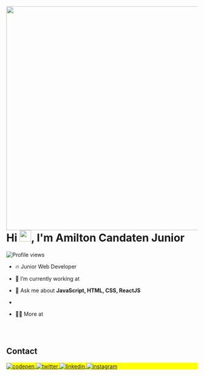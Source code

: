 <img align="right" height="590em" src="https://raw.githubusercontent.com/gist/maykbrito/618ef18e3bbb7cdfd200f3a4fc1aabc6/raw/201d47c76006c99fe0dc55ea92e76bdca5537f08/githubcard.svg"/>
<h1 align="left">Hi <img src="https://raw.githubusercontent.com/kaueMarques/kaueMarques/master/hi.gif" height="30px">, I'm Amilton Candaten Junior</h1>
<p align="left"> <img src="https://komarev.com/ghpvc/?username=maykbrito&color=yellow" alt="Profile views" /> </p>

- 🔥 Junior Web Developer 

- 🔭 I’m currently working at 



- 💬 Ask me about **JavaScript, HTML, CSS, ReactJS**

-

- 👨‍💻 More at 

<!--

<br><br>

## 🛠 &nbsp;Tech Stack

![JavaScript](https://img.shields.io/badge/-JavaScript-05122A?style=flat&logo=javascript)&nbsp;
![Node.js](https://img.shields.io/badge/-Node.js-05122A?style=flat&logo=node.js)&nbsp;
![HTML](https://img.shields.io/badge/-HTML-05122A?style=flat&logo=HTML5)&nbsp;
![CSS](https://img.shields.io/badge/-CSS-05122A?style=flat&logo=CSS3&logoColor=1572B6)&nbsp;
![React](https://img.shields.io/badge/-React-05122A?style=flat&logo=react)&nbsp;
![Git](https://img.shields.io/badge/-Git-05122A?style=flat&logo=git)&nbsp;
![GitHub](https://img.shields.io/badge/-GitHub-05122A?style=flat&logo=github)&nbsp;
![Markdown](https://img.shields.io/badge/-Markdown-05122A?style=flat&logo=markdown)&nbsp;
![Visual Studio Code](https://img.shields.io/badge/-Visual%20Studio%20Code-05122A?style=flat&logo=visual-studio-code&logoColor=007ACC)&nbsp;
![PostgreSQL](https://img.shields.io/badge/-PostgreSQL-05122A?style=flat&logo=postgresql)&nbsp;
![SQLite](https://img.shields.io/badge/-SQLite-05122A?style=flat&logo=sqlite)&nbsp;

<br><br>

## ⚙️ &nbsp;GitHub Analytics

<p align="left">
<img width="530em" src="https://github-readme-stats.vercel.app/api?username=Amilton&show_icons=true&theme=vision-friendly-dark" alt="Amilton's stats"/>
<img width="530em" src="https://github-readme-stats.vercel.app/api/top-langs/?username=maykbrito&layout=compact&theme=vision-friendly-dark" alt="Amilton's most languages"/>
</p>
-->

<br><br>

## Contact

<p align="left" style="background:yellow">
<a href="https://codepen.io/" target="_blank">
  <img align="center" src="https://img.shields.io/badge/-Amilton-05122A?style=flat&logo=codepen" alt="codepen"/>
</a>
<a href="https://twitter.com/" target="_blank">
  <img align="center" src="https://img.shields.io/badge/-Amilton-05122A?style=flat&logo=twitter" alt="twitter"/>  
</a>
<a href="https://linkedin.com/" target="_blank">
  <img align="center" src="https://img.shields.io/badge/-Amilton-05122A?style=flat&logo=linkedin" alt="linkedin"/>
</a>
<a href="https://instagram.com/" target="_blank">
 <img align="center" src="https://img.shields.io/badge/-Amilton-05122A?style=flat&logo=instagram" alt="instagram"/>
</a>

</p>

